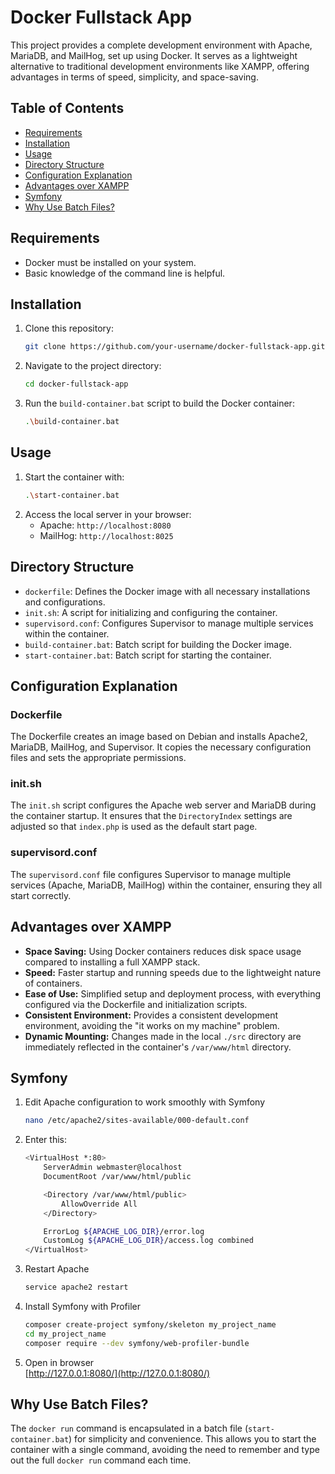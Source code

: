 # Docker Fullstack App

This project provides a complete development environment with Apache, MariaDB, and MailHog, set up using Docker. It serves as a lightweight alternative to traditional development environments like XAMPP, offering advantages in terms of speed, simplicity, and space-saving.

## Table of Contents

- [Requirements](#requirements)
- [Installation](#installation)
- [Usage](#usage)
- [Directory Structure](#directory-structure)
- [Configuration Explanation](#configuration-explanation)
- [Advantages over XAMPP](#advantages-over-xampp)
- [Symfony](#symfony)
- [Why Use Batch Files?](#why-use-batch-files)

## Requirements

- Docker must be installed on your system.
- Basic knowledge of the command line is helpful.

## Installation

1. Clone this repository:
    ```bash
    git clone https://github.com/your-username/docker-fullstack-app.git
    ```
2. Navigate to the project directory:
    ```bash
    cd docker-fullstack-app
    ```
3. Run the `build-container.bat` script to build the Docker container:
    ```bash
    .\build-container.bat
    ```

## Usage

1. Start the container with:
    ```bash
    .\start-container.bat
    ```
2. Access the local server in your browser:
    - Apache: `http://localhost:8080`
    - MailHog: `http://localhost:8025`

## Directory Structure

- `dockerfile`: Defines the Docker image with all necessary installations and configurations.
- `init.sh`: A script for initializing and configuring the container.
- `supervisord.conf`: Configures Supervisor to manage multiple services within the container.
- `build-container.bat`: Batch script for building the Docker image.
- `start-container.bat`: Batch script for starting the container.

## Configuration Explanation

### Dockerfile

The Dockerfile creates an image based on Debian and installs Apache2, MariaDB, MailHog, and Supervisor. It copies the necessary configuration files and sets the appropriate permissions.

### init.sh

The `init.sh` script configures the Apache web server and MariaDB during the container startup. It ensures that the `DirectoryIndex` settings are adjusted so that `index.php` is used as the default start page.

### supervisord.conf

The `supervisord.conf` file configures Supervisor to manage multiple services (Apache, MariaDB, MailHog) within the container, ensuring they all start correctly.

## Advantages over XAMPP

- **Space Saving:** Using Docker containers reduces disk space usage compared to installing a full XAMPP stack.
- **Speed:** Faster startup and running speeds due to the lightweight nature of containers.
- **Ease of Use:** Simplified setup and deployment process, with everything configured via the Dockerfile and initialization scripts.
- **Consistent Environment:** Provides a consistent development environment, avoiding the "it works on my machine" problem.
- **Dynamic Mounting:** Changes made in the local `./src` directory are immediately reflected in the container's `/var/www/html` directory.

## Symfony

1. Edit Apache configuration to work smoothly with Symfony
    ```bash
    nano /etc/apache2/sites-available/000-default.conf
    ```
2. Enter this:
    ```bash
    <VirtualHost *:80>
        ServerAdmin webmaster@localhost
        DocumentRoot /var/www/html/public

        <Directory /var/www/html/public>
            AllowOverride All
        </Directory>

        ErrorLog ${APACHE_LOG_DIR}/error.log
        CustomLog ${APACHE_LOG_DIR}/access.log combined
	</VirtualHost>
	```
3. Restart Apache
    ```bash
    service apache2 restart
    ```
4. Install Symfony with Profiler
    ```bash
	composer create-project symfony/skeleton my_project_name
	cd my_project_name
	composer require --dev symfony/web-profiler-bundle
    ```
5. Open in browser\
	[http://127.0.0.1:8080/](http://127.0.0.1:8080/)

## Why Use Batch Files?

The `docker run` command is encapsulated in a batch file (`start-container.bat`) for simplicity and convenience. This allows you to start the container with a single command, avoiding the need to remember and type out the full `docker run` command each time.
